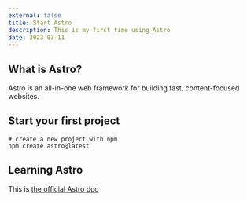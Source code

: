 ```yaml
---
external: false
title: Start Astro
description: This is my first time using Astro
date: 2023-03-11
---
```


## What is Astro?
Astro is an all-in-one web framework for building fast, content-focused websites.

## Start your first project
```shell
# create a new project with npm
npm create astro@latest
```

## Learning Astro
This is [the official Astro doc](https://docs.astro.build/)